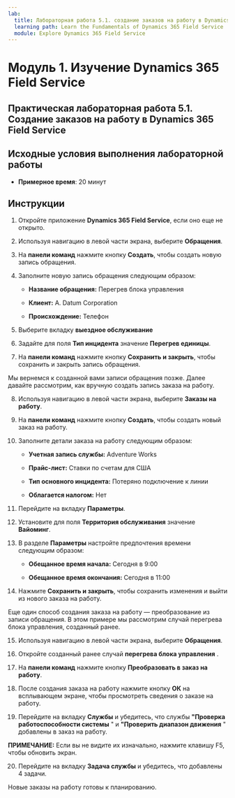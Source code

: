 ```yaml
---
lab:
  title: Лабораторная работа 5.1. создание заказов на работу в Dynamics 365 Field Service
  learning path: Learn the Fundamentals of Dynamics 365 Field Service
  module: Explore Dynamics 365 Field Service
---
```


Модуль 1. Изучение Dynamics 365 Field Service
========================

## Практическая лабораторная работа 5.1. Создание заказов на работу в Dynamics 365 Field Service

## Исходные условия выполнения лабораторной работы

  - **Примерное время**: 20 минут

## Инструкции

1. Откройте приложение **Dynamics 365 Field Service**, если оно еще не открыто.  

2. Используя навигацию в левой части экрана, выберите **Обращения**.  

3. На **панели команд** нажмите кнопку **Создать**, чтобы создать новую запись обращения. 

4. Заполните новую запись обращения следующим образом: 

    - **Название обращения:** Перегрев блока управления 

    - **Клиент:** A. Datum Corporation 

    - **Происхождение:** Телефон 

5. Выберите вкладку **выездное обслуживание** 

6. Задайте для поля **Тип инцидента** значение **Перегрев единицы**. 

7. На **панели команд** нажмите кнопку **Сохранить и закрыть**, чтобы сохранить и закрыть запись обращения.  

 

Мы вернемся к созданной вами записи обращения позже. Далее давайте рассмотрим, как вручную создать запись заказа на работу.  

 

8. Используя навигацию в левой части экрана, выберите **Заказы на работу**. 

9. На **панели команд** нажмите кнопку **Создать**, чтобы создать новый заказ на работу. 

10. Заполните детали заказа на работу следующим образом: 

    - **Учетная запись службы:** Adventure Works 

    - **Прайс-лист:** Ставки по счетам для США 

    - **Тип основного инцидента:** Потеряно подключение к линии 

    - **Облагается налогом:** Нет 

11. Перейдите на вкладку **Параметры**. 

12. Установите для поля **Территория обслуживания** значение **Вайоминг**. 

13. В разделе **Параметры** настройте предпочтения времени следующим образом: 

    - **Обещанное время начала:** Сегодня в 9:00 

    - **Обещанное время окончания:** Сегодня в 11:00 

14. Нажмите **Сохранить и закрыть**, чтобы сохранить изменения и выйти из нового заказа на работу. 

 

Еще один способ создания заказа на работу — преобразование из записи обращения. В этом примере мы рассмотрим случай перегрева блока управления, созданный ранее.  

 

15. Используя навигацию в левой части экрана, выберите **Обращения**.  

16. Откройте созданный ранее случай **перегрева блока управления** .  

17. На **панели команд** нажмите кнопку **Преобразовать в заказ на работу**.  

18. После создания заказа на работу нажмите кнопку **ОК** на всплывающем экране, чтобы просмотреть сведения о заказе на работу.  

19. Перейдите на вкладку **Службы** и убедитесь, что службы **"Проверка работоспособности системы** " и **"Проверить диапазон движения** " добавлены в заказ на работу. 

**ПРИМЕЧАНИЕ:** Если вы не видите их изначально, нажмите клавишу F5, чтобы обновить экран.  

20. Перейдите на вкладку **Задача службы** и убедитесь, что добавлены 4 задачи. 

Новые заказы на работу готовы к планированию. 
